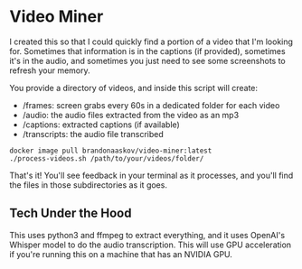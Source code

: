 # Video Miner

I created this so that I could quickly find a portion of a video that I'm looking for. Sometimes that information is in the captions (if provided), sometimes it's in the audio, and sometimes you just need to see some screenshots to refresh your memory.

You provide a directory of videos, and inside this script will create:
- /frames: screen grabs every 60s in a dedicated folder for each video
- /audio: the audio files extracted from the video as an mp3
- /captions: extracted captions (if available)
- /transcripts: the audio file transcribed

```
docker image pull brandonaaskov/video-miner:latest
./process-videos.sh /path/to/your/videos/folder/
```

That's it! You'll see feedback in your terminal as it processes, and you'll find the files in those subdirectories as it goes.

## Tech Under the Hood
This uses python3 and ffmpeg to extract everything, and it uses OpenAI's Whisper model to do the audio transcription. This will use GPU acceleration if you're running this on a machine that has an NVIDIA GPU.